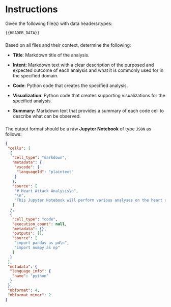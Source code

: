 # Instructions

Given the following file(s) with data headers/types:

`{{HEADER_DATA}}`

###

Based on all files and their context, determine the following:

* **Title**: Markdown title of the analysis.

* **Intent**: Markdown text with a clear description of the purposed and expected outcome of each analysis and what it is commonly used for in the specified domain.

* **Code**: Python code that creates the specified analysis.

* **Visualization**: Python code that creates supporting visualizations for the specified analysis.

* **Summary**: Markdown text that provides a summary of each code cell to describe what can be observed.

###

The output format should be a raw **Jupyter Notebook** of type `JSON` as follows:

```json
{
 "cells": [
  {
   "cell_type": "markdown",
   "metadata": {
    "vscode": {
     "languageId": "plaintext"
    }
   },
   "source": [
    "# Heart Attack Analysis\n",
    "\n",
    "This Jupyter Notebook will perform various analyses on the heart attack dataset, including descriptive statistics..."
   ]
  },
  {
   "cell_type": "code",
   "execution_count": null,
   "metadata": {},
   "outputs": [],
   "source": [
    "import pandas as pd\n",
    "import numpy as np"
   ]
  }
 ],
 "metadata": {
  "language_info": {
   "name": "python"
  }
 },
 "nbformat": 4,
 "nbformat_minor": 2
}

```
